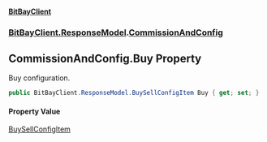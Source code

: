 #### [BitBayClient](./index.md 'index')
### [BitBayClient.ResponseModel](./BitBayClient-ResponseModel.md 'BitBayClient.ResponseModel').[CommissionAndConfig](./BitBayClient-ResponseModel-CommissionAndConfig.md 'BitBayClient.ResponseModel.CommissionAndConfig')
## CommissionAndConfig.Buy Property
Buy configuration.  
```csharp
public BitBayClient.ResponseModel.BuySellConfigItem Buy { get; set; }
```
#### Property Value
[BuySellConfigItem](./BitBayClient-ResponseModel-BuySellConfigItem.md 'BitBayClient.ResponseModel.BuySellConfigItem')  
